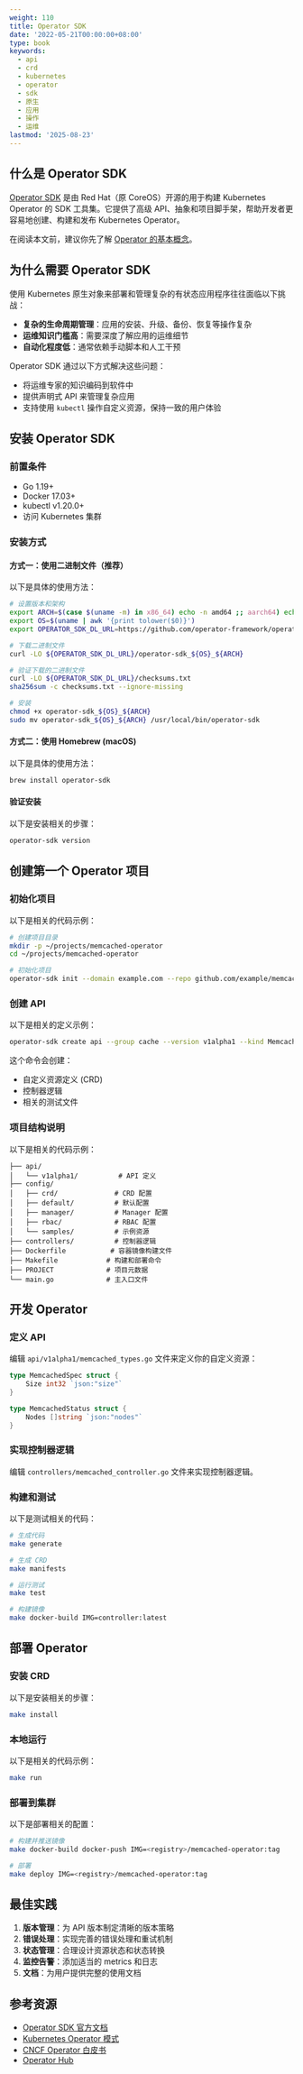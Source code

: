 ```yaml
---
weight: 110
title: Operator SDK
date: '2022-05-21T00:00:00+08:00'
type: book
keywords:
  - api
  - crd
  - kubernetes
  - operator
  - sdk
  - 原生
  - 应用
  - 操作
  - 运维
lastmod: '2025-08-23'
---
```


## 什么是 Operator SDK

[Operator SDK](https://github.com/operator-framework/operator-sdk) 是由 Red Hat（原 CoreOS）开源的用于构建 Kubernetes Operator 的 SDK 工具集。它提供了高级 API、抽象和项目脚手架，帮助开发者更容易地创建、构建和发布 Kubernetes Operator。

在阅读本文前，建议你先了解 [Operator 的基本概念](../operator/)。

## 为什么需要 Operator SDK

使用 Kubernetes 原生对象来部署和管理复杂的有状态应用程序往往面临以下挑战：

- **复杂的生命周期管理**：应用的安装、升级、备份、恢复等操作复杂
- **运维知识门槛高**：需要深度了解应用的运维细节
- **自动化程度低**：通常依赖手动脚本和人工干预

Operator SDK 通过以下方式解决这些问题：

- 将运维专家的知识编码到软件中
- 提供声明式 API 来管理复杂应用
- 支持使用 `kubectl` 操作自定义资源，保持一致的用户体验

## 安装 Operator SDK

### 前置条件

- Go 1.19+
- Docker 17.03+
- kubectl v1.20.0+
- 访问 Kubernetes 集群

### 安装方式

#### 方式一：使用二进制文件（推荐）

以下是具体的使用方法：

```bash
# 设置版本和架构
export ARCH=$(case $(uname -m) in x86_64) echo -n amd64 ;; aarch64) echo -n arm64 ;; *) echo -n $(uname -m) ;; esac)
export OS=$(uname | awk '{print tolower($0)}')
export OPERATOR_SDK_DL_URL=https://github.com/operator-framework/operator-sdk/releases/download/v1.32.0

# 下载二进制文件
curl -LO ${OPERATOR_SDK_DL_URL}/operator-sdk_${OS}_${ARCH}

# 验证下载的二进制文件
curl -LO ${OPERATOR_SDK_DL_URL}/checksums.txt
sha256sum -c checksums.txt --ignore-missing

# 安装
chmod +x operator-sdk_${OS}_${ARCH}
sudo mv operator-sdk_${OS}_${ARCH} /usr/local/bin/operator-sdk
```

#### 方式二：使用 Homebrew (macOS)

以下是具体的使用方法：

```bash
brew install operator-sdk
```

#### 验证安装

以下是安装相关的步骤：

```bash
operator-sdk version
```

## 创建第一个 Operator 项目

### 初始化项目

以下是相关的代码示例：

```bash
# 创建项目目录
mkdir -p ~/projects/memcached-operator
cd ~/projects/memcached-operator

# 初始化项目
operator-sdk init --domain example.com --repo github.com/example/memcached-operator
```

### 创建 API

以下是相关的定义示例：

```bash
operator-sdk create api --group cache --version v1alpha1 --kind Memcached --resource --controller
```

这个命令会创建：

- 自定义资源定义 (CRD)
- 控制器逻辑
- 相关的测试文件

### 项目结构说明

以下是相关的代码示例：

```text
├── api/
│   └── v1alpha1/          # API 定义
├── config/
│   ├── crd/              # CRD 配置
│   ├── default/          # 默认配置
│   ├── manager/          # Manager 配置
│   ├── rbac/             # RBAC 配置
│   └── samples/          # 示例资源
├── controllers/          # 控制器逻辑
├── Dockerfile           # 容器镜像构建文件
├── Makefile            # 构建和部署命令
├── PROJECT             # 项目元数据
└── main.go             # 主入口文件
```

## 开发 Operator

### 定义 API

编辑 `api/v1alpha1/memcached_types.go` 文件来定义你的自定义资源：

```go
type MemcachedSpec struct {
    Size int32 `json:"size"`
}

type MemcachedStatus struct {
    Nodes []string `json:"nodes"`
}
```

### 实现控制器逻辑

编辑 `controllers/memcached_controller.go` 文件来实现控制器逻辑。

### 构建和测试

以下是测试相关的代码：

```bash
# 生成代码
make generate

# 生成 CRD
make manifests

# 运行测试
make test

# 构建镜像
make docker-build IMG=controller:latest
```

## 部署 Operator

### 安装 CRD

以下是安装相关的步骤：

```bash
make install
```

### 本地运行

以下是相关的代码示例：

```bash
make run
```

### 部署到集群

以下是部署相关的配置：

```bash
# 构建并推送镜像
make docker-build docker-push IMG=<registry>/memcached-operator:tag

# 部署
make deploy IMG=<registry>/memcached-operator:tag
```

## 最佳实践

1. **版本管理**：为 API 版本制定清晰的版本策略
2. **错误处理**：实现完善的错误处理和重试机制
3. **状态管理**：合理设计资源状态和状态转换
4. **监控告警**：添加适当的 metrics 和日志
5. **文档**：为用户提供完整的使用文档

## 参考资源

- [Operator SDK 官方文档](https://sdk.operatorframework.io/)
- [Kubernetes Operator 模式](https://kubernetes.io/docs/concepts/extend-kubernetes/operator/)
- [CNCF Operator 白皮书](https://github.com/cncf/tag-app-delivery/blob/main/operator-wg/whitepaper/Operator-WhitePaper_v1-0.md)
- [Operator Hub](https://operatorhub.io/)
